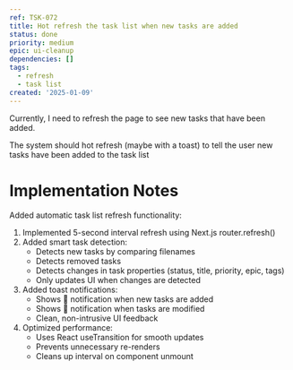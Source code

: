 ```yaml
---
ref: TSK-072
title: Hot refresh the task list when new tasks are added
status: done
priority: medium
epic: ui-cleanup
dependencies: []
tags:
  - refresh
  - task list
created: '2025-01-09'
---
```

Currently, I need to refresh the page to see new tasks that have been added.

The system should hot refresh (maybe with a toast) to tell the user new tasks have been added to the task list

# Implementation Notes

Added automatic task list refresh functionality:

1. Implemented 5-second interval refresh using Next.js router.refresh()
2. Added smart task detection:
   - Detects new tasks by comparing filenames
   - Detects removed tasks
   - Detects changes in task properties (status, title, priority, epic, tags)
   - Only updates UI when changes are detected
3. Added toast notifications:
   - Shows 🔄 notification when new tasks are added
   - Shows 🔄 notification when tasks are modified
   - Clean, non-intrusive UI feedback
4. Optimized performance:
   - Uses React useTransition for smooth updates
   - Prevents unnecessary re-renders
   - Cleans up interval on component unmount
